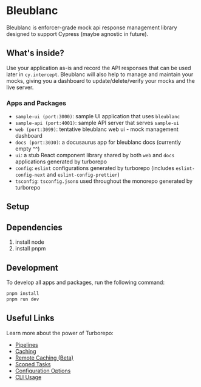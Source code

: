 # Bleublanc

Bleublanc is enforcer-grade mock api response management library designed to support Cypress (maybe agnostic in future).

## What's inside?

Use your application as-is and record the API responses that can be used later in `cy.intercept`.
Bleublanc will also help to manage and maintain your mocks, giving you a dashboard to update/delete/verify your mocks and the live server.

### Apps and Packages

- `sample-ui (port:3000)`: sample UI application that uses `bleublanc`
- `sample-api (port:4001)`: sample API server that serves `sample-ui`
- `web (port:3099)`: tentative bleublanc web ui - mock management dashboard
- `docs (port:3030)`: a docusaurus app for bleublanc docs (currently empty ^^)
- `ui`: a stub React component library shared by both `web` and `docs` applications generated by turborepo
- `config`: `eslint` configurations generated by turborepo (includes `eslint-config-next` and `eslint-config-prettier`)
- `tsconfig`: `tsconfig.json`s used throughout the monorepo generated by turborepo

## Setup

## Dependencies

1. install node
2. install pnpm

## Development

To develop all apps and packages, run the following command:

```sh
pnpm install
pnpm run dev
```

## Useful Links

Learn more about the power of Turborepo:

- [Pipelines](https://turborepo.org/docs/features/pipelines)
- [Caching](https://turborepo.org/docs/features/caching)
- [Remote Caching (Beta)](https://turborepo.org/docs/features/remote-caching)
- [Scoped Tasks](https://turborepo.org/docs/features/scopes)
- [Configuration Options](https://turborepo.org/docs/reference/configuration)
- [CLI Usage](https://turborepo.org/docs/reference/command-line-reference)
